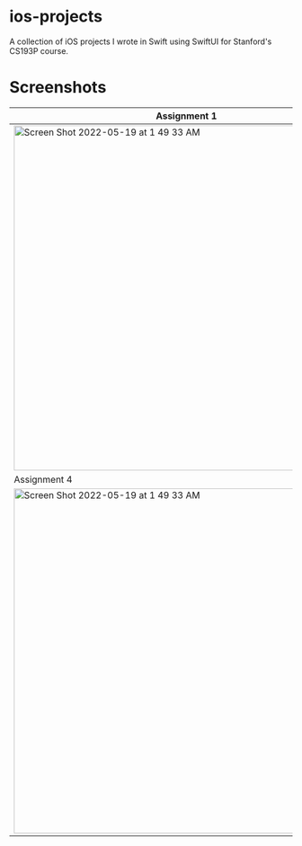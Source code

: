 # ios-projects
A collection of iOS projects I wrote in Swift using SwiftUI for Stanford's CS193P course.


# Screenshots

| Assignment 1 | Assignment 2 | Assignment 3 |
|--------------|--------------|--------------|
| <img width="614" alt="Screen Shot 2022-05-19 at 1 49 33 AM" src="https://user-images.githubusercontent.com/59630201/169241343-17de15b3-22ef-4d46-a057-a67521b31a9b.png">| <img width="614" alt="Screen Shot 2022-05-19 at 1 47 32 AM" src="https://user-images.githubusercontent.com/59630201/169241426-77593c3a-4910-4fe1-9181-3c2344ad734f.png"> | <img width="614" alt="Screen Shot 2022-05-19 at 1 45 36 AM" src="https://user-images.githubusercontent.com/59630201/169241460-5993ad25-56a3-43c4-b3ae-281b1f7c4da9.png"> |
| Assignment 4 | Assignment 5 |
| <img width="614" alt="Screen Shot 2022-05-19 at 1 49 33 AM" src="https://user-images.githubusercontent.com/59630201/170211529-8e078aaa-7f11-4454-a815-19c8cbf0d724.gif">| ![Simulator Screen Recording - iPad Pro (12 9-inch) (5th generation) - 2022-05-29 at 12 41 21](https://user-images.githubusercontent.com/59630201/170886561-20b0b0b9-46c6-42d4-afee-ca9f8800cfd9.gif) ||
